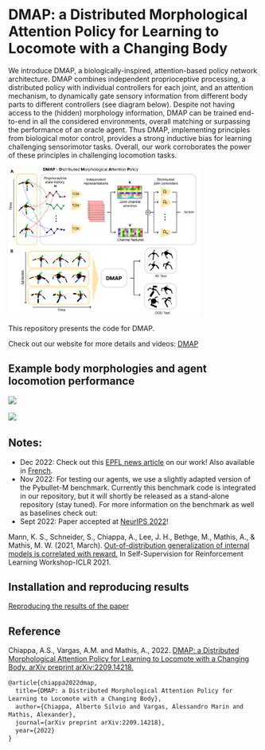 # DMAP: a Distributed Morphological Attention Policy for Learning to Locomote with a Changing Body


We introduce DMAP, a biologically-inspired, attention-based policy network architecture. DMAP combines independent proprioceptive processing, a distributed policy with individual controllers for each joint, and an attention mechanism, to dynamically gate sensory information from different body parts to different controllers (see diagram below). Despite not having access to the (hidden) morphology information, DMAP can be trained end-to-end in all the considered environments, overall matching or surpassing the performance of an oracle agent. Thus DMAP, implementing principles from biological motor control, provides a strong inductive bias for learning challenging sensorimotor tasks. Overall, our work corroborates the power of these principles in challenging locomotion tasks.

<p>
<img src="media/architecture.png" height="300">
</p>

This repository presents the code for DMAP.

Check out our website for more details and videos: [DMAP](https://amathislab.github.io/dmap/)

## Example body morphologies and agent locomotion performance

<p>
<img src="media/ant_sigma_03_seed_2_episode_7.mp4?format=300w" height="150">
</p>
<p>
<img src="media/ant_sigma_03_seed_2_episode_1.mp4?format=300w" height="150">
</p>


## Notes:

- Dec 2022: Check out this [EPFL news article](https://actu.epfl.ch/news/locomotion-modeling-evolves-with-brain-inspired-ne/) on our work! Also available in [French](https://actu.epfl.ch/news/faire-avancer-la-modelisation-de-la-locomotion/).
- Nov 2022: For testing our agents, we use a slightly adapted version of the Pybullet-M benchmark. Currently this benchmark code is integrated in our repository, but it will shortly be released as a stand-alone repository (stay tuned). For more information on the benchmark as well as baselines check out:
- Sept 2022: Paper accepted at [NeurIPS 2022](https://nips.cc/Conferences/2022/Schedule)!

Mann, K. S., Schneider, S., Chiappa, A., Lee, J. H., Bethge, M., Mathis, A., & Mathis, M. W. (2021, March). [Out-of-distribution generalization of internal models is correlated with reward.](https://openreview.net/forum?id=hR_TNbCr_nQ) In Self-Supervision for Reinforcement Learning Workshop-ICLR 2021.

## Installation and reproducing results

[Reproducing the results of the paper](REPRODUCING_RESULTS.md)

## Reference

Chiappa, A.S., Vargas, A.M. and Mathis, A., 2022. [DMAP: a Distributed Morphological Attention Policy for Learning to Locomote with a Changing Body. arXiv preprint arXiv:2209.14218.](https://arxiv.org/abs/2209.14218)

```
@article{chiappa2022dmap,
  title={DMAP: a Distributed Morphological Attention Policy for Learning to Locomote with a Changing Body},
  author={Chiappa, Alberto Silvio and Vargas, Alessandro Marin and Mathis, Alexander},
  journal={arXiv preprint arXiv:2209.14218},
  year={2022}
}
```
